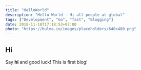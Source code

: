 ```yaml
---
title: "HelloWorld"
description: "Hello World - Hi all people at global"
tags: ["Development", "Go", "fast", "Blogging"]
date: 2018-11-18T17:18:53+07:00
photo: "https://bulma.io/images/placeholders/640x480.png"
---
```


## Hi

Say **hi** and good luck! This is first blog!